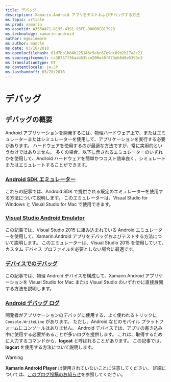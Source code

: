 ```yaml
---
title: デバッグ
description: Xamarin.Android アプリをテストおよびデバッグする方法
ms.topic: article
ms.prod: xamarin
ms.assetid: A355A471-8195-4391-93FE-0000BCB17923
ms.technology: xamarin-android
author: mgmclemore
ms.author: mamcle
ms.date: 03/16/2018
ms.openlocfilehash: 61d7bb1b84b225146c5ebc67e9dc89b2b17a8c21
ms.sourcegitcommit: cc38757f56aab53bce200e40f873eb8d0e5393c3
ms.translationtype: HT
ms.contentlocale: ja-JP
ms.lasthandoff: 03/20/2018
---
```

# <a name="debugging"></a>デバッグ

## <a name="debugging-overview"></a>デバッグの概要

Android アプリケーションを開発するには、物理ハードウェア上で、またはエミュレーターまたはシミュレーターを使用して、アプリケーションを実行する必要があります。 ハードウェアを使用するのが最適な方法ですが、常に実用的というわけではありません。 多くの場合、以下に示されるエミュレーターのいずれかを使用して、Android ハードウェアを簡単かつコスト効率良く、シミュレートまたはエミュレートすることができます。


### <a name="android-sdk-emulatorandroiddeploy-testdebuggingandroid-sdk-emulatorindexmd"></a>[Android SDK エミュレーター](~/android/deploy-test/debugging/android-sdk-emulator/index.md)

これらの記事では、Android SDK で提供される既定のエミュレーターを使用する方法について説明します。 このエミュレーターは、Visual Studio for Windows と Visual Studio for Mac で使用できます。

### <a name="visual-studio-android-emulatorandroiddeploy-testdebuggingvisual-studio-android-emulatormd"></a>[Visual Studio Android Emulator](~/android/deploy-test/debugging/visual-studio-android-emulator.md)

この記事では、Visual Studio 2015 に組み込まれている Android エミュレーターを使用して、Xamarin.Android アプリをデバッグおよびテストする方法について説明します。 このエミュレーターは、Visual Studio 2015 を使用していて、カスタム デバイス プロファイルを必要としない場合に最適です。

### <a name="debugging-on-a-deviceandroiddeploy-testdebuggingdebug-on-devicemd"></a>[デバイスでのデバッグ](~/android/deploy-test/debugging/debug-on-device.md)

この記事では、物理 Android デバイスを構成して、Xamarin.Android アプリケーションを Visual Studio for Mac または Visual Studio のいずれかに直接展開する方法を説明します。

### <a name="android-debug-logandroiddeploy-testdebuggingandroid-debug-logmd"></a>[Android デバッグ ログ](~/android/deploy-test/debugging/android-debug-log.md)

開発者がアプリケーションのデバッグに使用する、よく使われるトリックに `Console.WriteLine` があります。 ただし、Android などのモバイル プラットフォームにコンソールはありません。 Android デバイスでは、アプリの書き込み中に使用する必要があることが多いログを提供します。 これは、取得するために入力するコマンドから、**logcat** と呼ばれることがあります。 この記事では、**logcat** を使用する方法について説明します。

> [!WARNING]
> **Xamarin Android Player** は使用されていないことに注意してください。 詳細については、[このブログ投稿のお知らせ](https://blog.xamarin.com/live-from-dotnetconf-cycle-7-xamarin-studio-6-and-more/)を参照してください。
